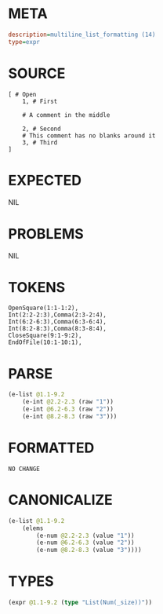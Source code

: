 # META
~~~ini
description=multiline_list_formatting (14)
type=expr
~~~
# SOURCE
~~~roc
[ # Open
	1, # First

	# A comment in the middle

	2, # Second
	# This comment has no blanks around it
	3, # Third
]
~~~
# EXPECTED
NIL
# PROBLEMS
NIL
# TOKENS
~~~zig
OpenSquare(1:1-1:2),
Int(2:2-2:3),Comma(2:3-2:4),
Int(6:2-6:3),Comma(6:3-6:4),
Int(8:2-8:3),Comma(8:3-8:4),
CloseSquare(9:1-9:2),
EndOfFile(10:1-10:1),
~~~
# PARSE
~~~clojure
(e-list @1.1-9.2
	(e-int @2.2-2.3 (raw "1"))
	(e-int @6.2-6.3 (raw "2"))
	(e-int @8.2-8.3 (raw "3")))
~~~
# FORMATTED
~~~roc
NO CHANGE
~~~
# CANONICALIZE
~~~clojure
(e-list @1.1-9.2
	(elems
		(e-num @2.2-2.3 (value "1"))
		(e-num @6.2-6.3 (value "2"))
		(e-num @8.2-8.3 (value "3"))))
~~~
# TYPES
~~~clojure
(expr @1.1-9.2 (type "List(Num(_size))"))
~~~
